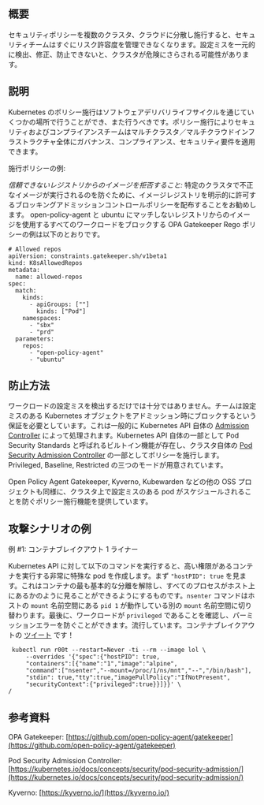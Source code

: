 ## 概要

セキュリティポリシーを複数のクラスタ、クラウドに分散し施行すると、セキュリティチームはすぐにリスク許容度を管理できなくなります。設定ミスを一元的に検出、修正、防止できないと、クラスタが危険にさらされる可能性があります。

## 説明
Kubernetes のポリシー施行はソフトウェアデリバリライフサイクルを通じていくつかの場所で行うことができ、また行うべきです。ポリシー施行によりセキュリティおよびコンプライアンスチームはマルチクラスタ／マルチクラウドインフラストラクチャ全体にガバナンス、コンプライアンス、セキュリティ要件を適用できます。


施行ポリシーの例:

*信頼できないレジストリからのイメージを拒否すること:* 特定のクラスタで不正なイメージが実行されるのを防ぐために、イメージレジストリを明示的に許可するブロッキングアドミッションコントロールポリシーを配布することをお勧めします。 open-policy-agent と ubuntu にマッチしないレジストリからのイメージを使用するすべてのワークロードをブロックする OPA Gatekeeper Rego ポリシーの例は以下のとおりです。

```
# Allowed repos
apiVersion: constraints.gatekeeper.sh/v1beta1
kind: K8sAllowedRepos
metadata:
  name: allowed-repos
spec:
  match:
    kinds:
      - apiGroups: [""]
        kinds: ["Pod"]
    namespaces:
      - "sbx"
      - "prd"
  parameters:
    repos:
      - "open-policy-agent"
      - "ubuntu"
```

## 防止方法

ワークロードの設定ミスを検出するだけでは十分ではありません。チームは設定ミスのある Kubernetes オブジェクトをアドミッション時にブロックするという保証を必要としています。これは一般的に Kubernetes API 自体の [Admission Controller](https://kubernetes.io/docs/reference/access-authn-authz/admission-controllers/) によって処理されます。Kubernetes API 自体の一部として Pod Security Standards と呼ばれるビルトイン機能が存在し、クラスタ自体の [Pod Security Admission Controller](https://kubernetes.io/docs/concepts/security/pod-security-admission/) の一部としてポリシーを施行します。Privileged, Baseline, Restricted の三つのモードが用意されています。

Open Policy Agent Gatekeeper, Kyverno, Kubewarden などの他の OSS プロジェクトも同様に、クラスタ上で設定ミスのある pod がスケジュールされることを防ぐポリシー施行機能を提供しています。

## 攻撃シナリオの例
例 #1: コンテナブレイクアウト 1 ライナー

Kubernetes API に対して以下のコマンドを実行すると、高い権限があるコンテナを実行する非常に特殊な pod を作成します。まず `"hostPID": true` を見ます。これはコンテナの最も基本的な分離を解除し、すべてのプロセスがホスト上にあるかのように見ることができるようにするものです。`nsenter` コマンドはホストの `mount` 名前空間にある `pid 1` が動作している別の `mount` 名前空間に切り替わります。最後に、ワークロードが `privileged` であることを確認し、パーミッションエラーを防ぐことができます。流行しています。コンテナブレイクアウトの [ツイート](https://twitter.com/mauilion/status/1129468485480751104) です！

```
 kubectl run r00t --restart=Never -ti --rm --image lol \
	 --overrides '{"spec":{"hostPID": true, 
	 "containers":[{"name":"1","image":"alpine", 
	 "command":["nsenter","--mount=/proc/1/ns/mnt","--","/bin/bash"], 
     "stdin": true,"tty":true,"imagePullPolicy":"IfNotPresent", 
     "securityContext":{"privileged":true}}]}}' \
/
```

## 参考資料
OPA Gatekeeper: [https://github.com/open-policy-agent/gatekeeper](https://github.com/open-policy-agent/gatekeeper)

Pod Security Admission Controller: [https://kubernetes.io/docs/concepts/security/pod-security-admission/](https://kubernetes.io/docs/concepts/security/pod-security-admission/)

Kyverno: [https://kyverno.io/](https://kyverno.io/)
